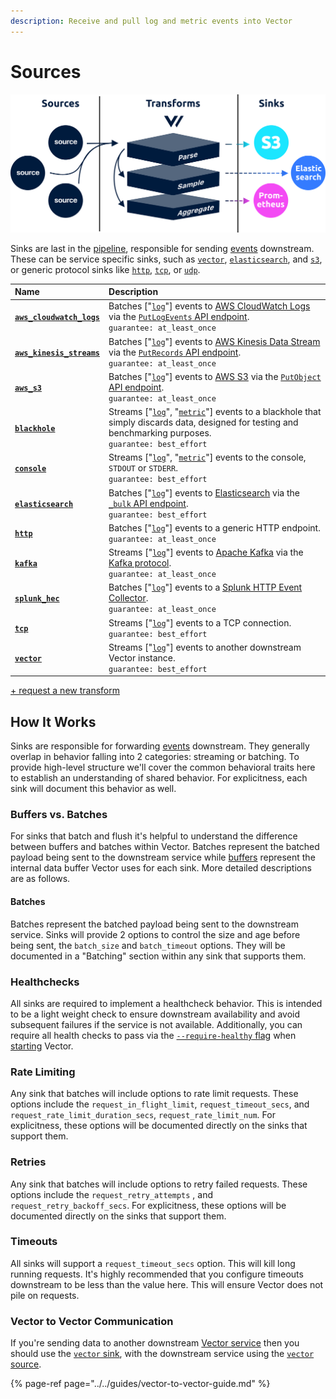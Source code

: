 ```yaml
---
description: Receive and pull log and metric events into Vector
---
```


<!---
!!!WARNING!!!!

This file is autogenerated! Please do not manually edit this file.
Instead, please modify the contents of `scripts/config_schema.toml`.
-->


# Sources

![](../../../assets/sinks.svg)

Sinks are last in the [pipeline](../../../about/concepts.md#pipelines), responsible for sending [events](../../../about/data-model.md#event) downstream. These can be service specific sinks, such as [`vector`](vector.md), [`elasticsearch`](elasticsearch.md), and [`s3`](aws_s3.md), or generic protocol sinks like [`http`](http.md), [`tcp`](tcp.md), or [`udp`](udp.md).

| Name | Description |
| :--- | :---------- |
| [**`aws_cloudwatch_logs`**](aws_cloudwatch_logs.md) | Batches ["[`log`][log_event]"] events to [AWS CloudWatch Logs][aws_cw_logs] via the [`PutLogEvents` API endpoint](https://docs.aws.amazon.com/AmazonCloudWatchLogs/latest/APIReference/API_PutLogEvents.html).<br />`guarantee: at_least_once` |
| [**`aws_kinesis_streams`**](aws_kinesis_streams.md) | Batches ["[`log`][log_event]"] events to [AWS Kinesis Data Stream][aws_kinesis_data_streams] via the [`PutRecords` API endpoint](https://docs.aws.amazon.com/kinesis/latest/APIReference/API_PutRecords.html).<br />`guarantee: at_least_once` |
| [**`aws_s3`**](aws_s3.md) | Batches ["[`log`][log_event]"] events to [AWS S3][aws_s3] via the [`PutObject` API endpoint](https://docs.aws.amazon.com/AmazonS3/latest/API/RESTObjectPUT.html).<br />`guarantee: at_least_once` |
| [**`blackhole`**](blackhole.md) | Streams ["[`log`][log_event]", "[`metric`][metric_event]"] events to a blackhole that simply discards data, designed for testing and benchmarking purposes.<br />`guarantee: best_effort` |
| [**`console`**](console.md) | Streams ["[`log`][log_event]", "[`metric`][metric_event]"] events to the console, `STDOUT` or `STDERR`.<br />`guarantee: best_effort` |
| [**`elasticsearch`**](elasticsearch.md) | Batches ["[`log`][log_event]"] events to [Elasticsearch][elasticsearch] via the [`_bulk` API endpoint](https://www.elastic.co/guide/en/elasticsearch/reference/current/docs-bulk.html).<br />`guarantee: best_effort` |
| [**`http`**](http.md) | Batches ["[`log`][log_event]"] events to a generic HTTP endpoint.<br />`guarantee: at_least_once` |
| [**`kafka`**](kafka.md) | Streams ["[`log`][log_event]"] events to [Apache Kafka][kafka] via the [Kafka protocol][kafka_protocol].<br />`guarantee: at_least_once` |
| [**`splunk_hec`**](splunk_hec.md) | Batches ["[`log`][log_event]"] events to a [Splunk HTTP Event Collector][splunk_hec].<br />`guarantee: at_least_once` |
| [**`tcp`**](tcp.md) | Streams ["[`log`][log_event]"] events to a TCP connection.<br />`guarantee: best_effort` |
| [**`vector`**](vector.md) | Streams ["[`log`][log_event]"] events to another downstream Vector instance.<br />`guarantee: best_effort` |

[+ request a new transform](https://github.com/timberio/vector/issues/new?labels=Type%3A+New+Feature%2C%7B%3Atitle%3D%3E%22New+%60%3Cname%3E%60+sink%22%7D&title=New+%60%3Cname%3E%60+sink)

## How It Works

Sinks are responsible for forwarding [events](../../../about/data-model.md#event) downstream. They generally overlap in behavior falling into 2 categories: streaming or batching. To provide high-level structure we'll cover the common behavioral traits here to establish an understanding of shared behavior. For explicitness, each sink will document this behavior as well.

### Buffers vs. Batches

For sinks that batch and flush it's helpful to understand the difference between buffers and batches within Vector. Batches represent the batched payload being sent to the downstream service while [buffers](buffer.md) represent the internal data buffer Vector uses for each sink. More detailed descriptions are as follows.

#### Batches

Batches represent the batched payload being sent to the downstream service. Sinks will provide 2 options to control the size and age before being sent, the `batch_size` and `batch_timeout` options. They will be documented in a "Batching" section within any sink that supports them.

### Healthchecks

All sinks are required to implement a healthcheck behavior. This is intended to be a light weight check to ensure downstream availability and avoid subsequent failures if the service is not available. Additionally, you can require all health checks to pass via the [`--require-healthy` flag](../../administration/starting.md#options) when [starting](../../administration/starting.md) Vector.

### Rate Limiting

Any sink that batches will include options to rate limit requests. These options include the `request_in_flight_limit`, `request_timeout_secs`, and `request_rate_limit_duration_secs`, `request_rate_limit_num`. For explicitness, these options will be documented directly on the sinks that support them.

### Retries

Any sink that batches will include options to retry failed requests. These options include the `request_retry_attempts` , and `request_retry_backoff_secs`. For explicitness, these options will be documented directly on the sinks that support them.

### Timeouts

All sinks will support a `request_timeout_secs` option. This will kill long running requests. It's highly recommended that you configure timeouts downstream to be less than the value here. This will ensure Vector does not pile on requests.

### Vector to Vector Communication

If you're sending data to another downstream [Vector service](../../../setup/deployment/roles/service.md) then you should use the [`vector` sink](vector.md), with the downstream service using the [`vector` source](../sources/vector.md).

{% page-ref page="../../guides/vector-to-vector-guide.md" %}

[log_event]: "../../../about/data-model.md#log"
[aws_cw_logs]: "https://docs.aws.amazon.com/AmazonCloudWatch/latest/logs/WhatIsCloudWatchLogs.html"
[aws_kinesis_data_streams]: "https://aws.amazon.com/kinesis/data-streams/"
[aws_s3]: "https://aws.amazon.com/s3/"
[metric_event]: "../../../about/data-model.md#metric"
[elasticsearch]: "https://www.elastic.co/products/elasticsearch"
[kafka]: "https://kafka.apache.org/"
[kafka_protocol]: "https://kafka.apache.org/protocol"
[splunk_hec]: "http://dev.splunk.com/view/event-collector/SP-CAAAE6M"

